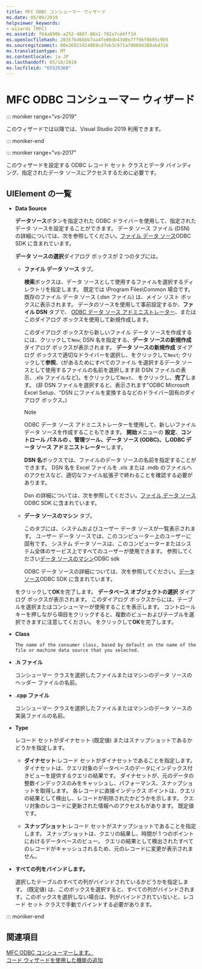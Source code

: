 ```yaml
---
title: MFC ODBC コンシューマー ウィザード
ms.date: 05/09/2019
helpviewer_keywords:
- wizards [MFC]
ms.assetid: f64a890b-a252-4887-88a1-782a7cd4ff3d
ms.openlocfilehash: 20357646bbb7aa4fe00db43d8e77f9bf0b95c9b5
ms.sourcegitcommit: 00e26915924869cd7eb3c971a7d0604388abd316
ms.translationtype: MT
ms.contentlocale: ja-JP
ms.lasthandoff: 05/10/2019
ms.locfileid: "65525360"
---
```

# <a name="mfc-odbc-consumer-wizard"></a>MFC ODBC コンシューマー ウィザード

::: moniker range="vs-2019"

このウィザードでは以降では、Visual Studio 2019 利用できます。

::: moniker-end

::: moniker range="vs-2017"

このウィザードを設定する ODBC レコード セット クラスとデータ バインディング、指定されたデータ ソースにアクセスするために必要です。

## <a name="uielement-list"></a>UIElement の一覧

- **Data Source**

  **データソース**ボタンを指定された ODBC ドライバーを使用して、指定されたデータ ソースを設定することができます。 データ ソース ファイル (DSN) の詳細については、次を参照してください。[ファイル データ ソース](/sql/odbc/reference/file-data-sources)ODBC SDK に含まれています。

  **データ ソースの選択**ダイアログ ボックスが 2 つのタブには。

  - **ファイル データ ソース** タブ。

     **検索**ボックスは、データ ソースとして使用するファイルを選択するディレクトリを指定します。 既定では \Program Files\Common 場合です。 既存のファイル データ ソース (.dsn ファイル) は、メイン リスト ボックスに表示されます。 データのソースを使用して事前設定するか、**ファイル DSN**  タブで、 [ODBC データ ソース アドミニストレーター](/sql/odbc/admin/odbc-data-source-administrator)、またはこのダイアログ ボックスを使用して新規作成します。

     このダイアログ ボックスから新しいファイル データ ソースを作成するには、クリックして`New`; DSN 名を指定する、**データ ソースの新規作成** ダイアログ ボックスが表示されます。 **データ ソースの新規作成** ダイアログ ボックスで適切なドライバーを選択し、をクリックして`Next`; クリックして**参照**、(があるためにすべてのファイル を選択するデータ ソースとして使用するファイルの名前を選択します非 DSN ファイルの表示、.xls ファイルなど)。をクリックして`Next`、 をクリックし、**完了**します。 (非 DSN ファイルを選択すると、表示されます"ODBC Microsoft Excel Setup、"DSN にファイルを変換するなどのドライバー固有のダイアログ ボックス。)

     > [!NOTE]
     > ODBC データ ソース アドミニストレーターを使用して、新しいファイル データ ソースを作成することもできます。 **開始**メニューの **設定**、**コントロール パネルの **、**管理ツール**、**データ ソース (ODBC)**、し**ODBC データ ソース アドミニストレーター**します。

     **DSN 名**ボックスでは、ファイルのデータ ソースの名前を指定することができます。 DSN 名を Excel ファイルを .xls または .mdb のファイルへのアクセスなど、適切なファイル拡張子で終わることを確認する必要があります。

     Dsn の詳細については、次を参照してください。[ファイル データ ソース](/sql/odbc/reference/file-data-sources)ODBC SDK に含まれています。

  - **データ ソースのマシン** タブ。

     このタブには、システムおよびユーザー データ ソースが一覧表示されます。 ユーザー データ ソースでは、このコンピューター上のユーザーに固有です。 システム データ ソースは、このコンピューターまたはシステム全体のサービス上ですべてのユーザーが使用できます。 参照してください[データ ソースのマシン](/sql/odbc/reference/machine-data-sources)ODBC sdk

     ODBC データ ソースの詳細については、次を参照してください。[データソース](/sql/odbc/reference/data-sources)ODBC SDK に含まれています。

  をクリックして**OK**を完了します。 **データベース オブジェクトの選択** ダイアログ ボックスが表示されます。 このダイアログ ボックスからには、テーブルを選択またはコンシューマーが使用することを表示します。 コントロール キーを押しながら項目をクリックすると、複数のビューおよびテーブルを選択できますに注意してください。 をクリックして**OK**を完了します。

- **Class**

      The name of the consumer class, based by default on the name of the file or machine data source that you selected.

- **.h ファイル**

   コンシューマー クラスを選択したファイルまたはマシンのデータ ソースのヘッダー ファイルの名前。

- **.cpp ファイル**

   コンシューマー クラスを選択したファイルまたはマシンのデータ ソースの実装ファイルの名前。

- **Type**

   レコード セットがダイナセット (既定値) またはスナップショットであるかどうかを指定します。

   - **ダイナセット**:レコード セットがダイナセットであることを指定します。 ダイナセットは、クエリ対象のデータベースのデータにインデックス付きビューを提供するクエリの結果です。 ダイナセットが、元のデータの整数インデックスのみをキャッシュし、パフォーマンス、スナップショットを取得します。 各レコードに直接インデックス ポイントは、クエリの結果として検出し、レコードが削除されたかどうかを示します。 クエリ対象のレコードに更新された情報へのアクセスもがあります。 既定値です。

   - **スナップショット**:レコード セットがスナップショットであることを指定します。 スナップショットは、クエリの結果し、時間が 1 つのポイントにおけるデータベースのビュー。 クエリの結果として検出されたすべてのレコードがキャッシュされるため、元のレコードに変更が表示されません。

- **すべての列をバインドします。**

   選択したテーブルのすべての列がバインドされているかどうかを指定します。 (既定値) は、このボックスを選択すると、すべての列がバインドされます。このボックスを選択しない場合は、列がバインドされていないと、レコード セット クラスで手動でバインドする必要があります。

::: moniker-end

## <a name="see-also"></a>関連項目

[MFC ODBC コンシューマーします。](../../mfc/reference/adding-an-mfc-odbc-consumer.md)<br/>
[コード ウィザードを使用した機能の追加](../../ide/adding-functionality-with-code-wizards-cpp.md)
